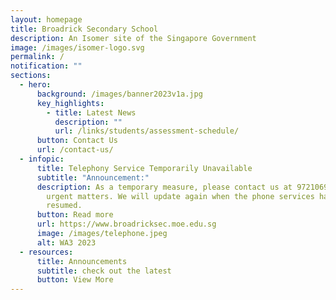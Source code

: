 ```yaml
---
layout: homepage
title: Broadrick Secondary School
description: An Isomer site of the Singapore Government
image: /images/isomer-logo.svg
permalink: /
notification: ""
sections:
  - hero:
      background: /images/banner2023v1a.jpg
      key_highlights:
        - title: Latest News
          description: ""
          url: /links/students/assessment-schedule/
      button: Contact Us
      url: /contact-us/
  - infopic:
      title: Telephony Service Temporarily Unavailable
      subtitle: "Announcement:"
      description: As a temporary measure, please contact us at 97210697 for any
        urgent matters. We will update again when the phone services have
        resumed.
      button: Read more
      url: https://www.broadricksec.moe.edu.sg
      image: /images/telephone.jpeg
      alt: WA3 2023
  - resources:
      title: Announcements
      subtitle: check out the latest
      button: View More
---
```


